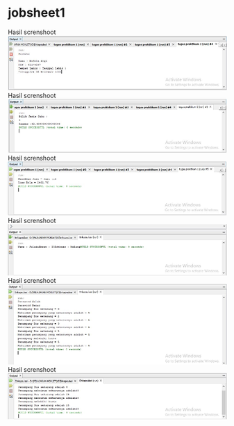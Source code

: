# jobsheet1
Hasil screnshoot
![alt text](https://github.com/nofelasogi/jobsheet1/blob/master/biodata.JPG)
Hasil screnshoot
![alt text](https://github.com/nofelasogi/jobsheet1/blob/master/konversi%20suhu.JPG)
Hasil screnshoot
![alt text](https://github.com/nofelasogi/jobsheet1/blob/master/luas%20bola.JPG)
Hasil screnshoot
![alt text](https://github.com/nofelasogi/jobsheet1/blob/master/testsiswa.JPG)
Hasil screnshoot
![alt text](https://github.com/nofelasogi/jobsheet1/blob/master/uji%20bus%203.JPG)
Hasil screnshoot
![alt text](https://github.com/nofelasogi/jobsheet1/blob/master/ujibus1.JPG)
